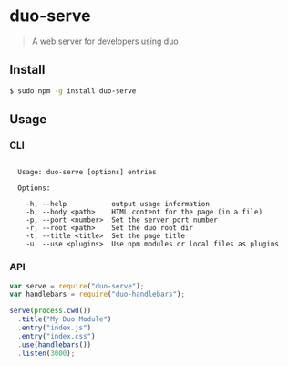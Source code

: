 duo-serve
=========

> A web server for developers using duo

## Install

```sh
$ sudo npm -g install duo-serve
```

## Usage

### CLI

```

  Usage: duo-serve [options] entries

  Options:

    -h, --help           output usage information
    -b, --body <path>    HTML content for the page (in a file)
    -p, --port <number>  Set the server port number
    -r, --root <path>    Set the duo root dir
    -t, --title <title>  Set the page title
    -u, --use <plugins>  Use npm modules or local files as plugins

```

### API

```js
var serve = require("duo-serve");
var handlebars = require("duo-handlebars");

serve(process.cwd())
  .title("My Duo Module")
  .entry("index.js")
  .entry("index.css")
  .use(handlebars())
  .listen(3000);
```
